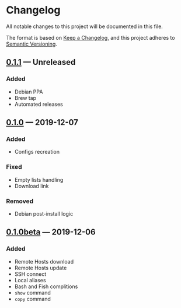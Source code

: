 # Changelog

All notable changes to this project will be documented in this file.

The format is based on [Keep a Changelog][],
and this project adheres to [Semantic Versioning][].

## [0.1.1][] — Unreleased

### Added

-   Debian PPA
-   Brew tap
-   Automated releases

## [0.1.0][] — 2019-12-07

### Added

-   Configs recreation

### Fixed

-   Empty lists handling
-   Download link

### Removed

-   Debian post-install logic


## [0.1.0beta][] — 2019-12-06

### Added

-   Remote Hosts download
-   Remote Hosts update
-   SSH connect
-   Local aliases
-   Bash and Fish complitions
-   `show` command
-   `copy` command

[keep a changelog]: https://keepachangelog.com/en/1.0.0/

[semantic versioning]: https://semver.org/spec/v2.0.0.html

[0.1.0beta]: https://github.com/mishamyrt/mysh/releases/tag/v0.1.0beta

[0.1.0]: https://github.com/mishamyrt/mysh/releases/tag/v0.1.0

[0.1.1]: https://github.com/mishamyrt/mysh/compare/v0.1.0...develop
